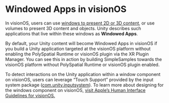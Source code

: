# Windowed Apps in visionOS
In visionOS, users can use [windows to present 2D or 3D content](https://developer.apple.com/design/human-interface-guidelines/windows#visionOS), or use volumes to present 3D content and objects. Unity describes such applications that live within these windows as **Windowed Apps**.

By default, your Unity content will become Windowed Apps in visionOS if you build a Unity application targeted at the visionOS platform without enabling the PolySpatial Runtime or visionOS plugin via the XR Plugin Manager. You can see this in action by building SimpleSamples towards the visionOS platform without PolySpatial Runtime or visionOS plugin enabled. 

To detect interactions on the Unity application within a window component on visionOS, users can leverage “Touch Support” provided by the input system package ([com.unity.inputsystem](https://docs.unity3d.com/Packages/com.unity.inputsystem@1.6/manual/Touch.html)). To learn more about designing for the windows component on visionOS, [visit Apple’s Human Interface Guidelines for visionOS. ](https://developer.apple.com/design/human-interface-guidelines/windows#visionOS)